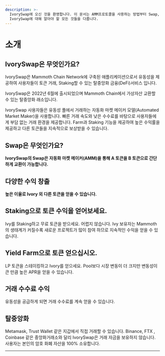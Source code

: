 ```yaml
---
description: >-
  IvorySwap에 오신 것을 환영합니다. 이 문서는 AMM프로토콜을 사용하는 방법부터 Swap,pool,farm,staking 및 기능 등
  IvorySwap에 대해 알아야 할 모든 것들을 다룹니다.
---
```


# 소개

## IvorySwap은 무엇인가요?

IvorySwap은 Mammoth Chain Network에 구축된 애플리케이션으로서 유동성을 제공하여 사용자들이 토큰 거래, Staking할 수 있는 탈중앙화 금융(DeFi)서비스 입니다.

IvorySwap은 2022년 6월에 출시되었으며 Mammoth Chain에서 가상자산 교환할 수 있는 탈중앙화 래소입니다.

IvorySwap 사용자들은 유동성 풀에서 거래하는 자동화 마켓 메이커 모델(Automated Market Maker)을 사용합니다.  빠른 거래 속도와 낮은 수수료를 바탕으로 사용자들에게 부담 없는 거래 환경을 제공합니다. Farm과 Staking 기능을 제공하여 높은 수익률을 제공하고 다른 토큰들을 지속적으로 보상받을 수 있습니다.

## Swap은 무엇인가요?   &#x20;

**IvorySwap의 Swap은 자동화 마켓 메이커(AMM)을 통해 A 토큰을 B 토큰으로 간단하게 교환이 가능합니다.**

## **다양한 수익 창출**

**높은 이율로 Ivory 외 다른 토큰을 얻을 수 있습니다.**

## **Staking으로 토큰 수익을 얻어보세요.**

Ivy를 Staking하고 무료 토큰을 받으세요. 어렵지 않습니다. Ivy 보유자는 Mammoth의 생태계가 커질수록 새로운 프로젝트가 많이 참여 하므로 지속적인 수익을 얻을 수 있습니다.

## **Yield Farm으로 토큰 얻으십시오.**

LP 토큰을 스테이킹하고 Ivory를 얻으세요. Pool보다 시장 변동이 더 크지만 변동성이 큰 만큼 높은 APR을 얻을 수 있습니다.

## **거래 수수료 수익**

유동성을 공급하게 되면 거래 수수료를 계속 얻을 수 있습니다.

## 탈중앙화

Metamask, Trust Wallet 같은 지갑에서 직접 거래할 수 있습니다. Binance, FTX , Coinbase 같은 중앙화거래소와 달리 IvorySwap은 거래 자금을 보유하지 않습니다. 사용자는 본인의 암호 화폐 자산을 100% 소유합니다.

****
